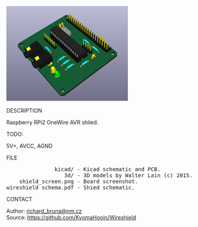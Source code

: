 ![Shield](https://github.com/KyomaHooin/Wireshield/raw/master/shield_screen.png "screenshot")

DESCRIPTION

Raspberry RPi2 OneWire AVR shiled.

TODO:

5V+, AVCC, AGND

FILE
<pre>
               kicad/ - Kicad schematic and PCB.
                  3d/ - 3D models by Walter Lain (c) 2015.
    shield_screen.png - Board screenshot.
wireshield_schema.pdf - Shied schematic.
</pre>
CONTACT

Author: richard_bruna@nm.cz<br>
Source: https://github.com/KyomaHooin/Wireshield

